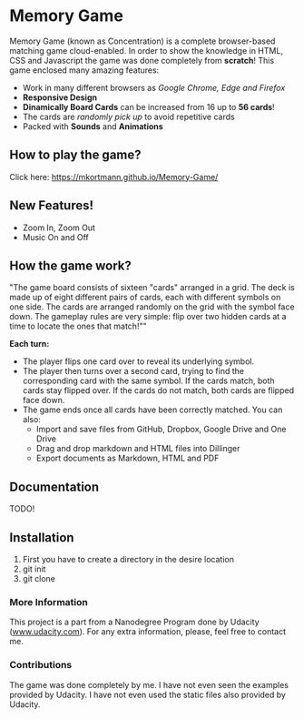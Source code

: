 # Memory Game

Memory Game (known as Concentration) is a complete browser-based matching game cloud-enabled. 
In order to show the knowledge in HTML, CSS and Javascript the game was done completely from **scratch**! 
This game enclosed many amazing features:

  - Work in many different browsers as _Google Chrome, Edge and Firefox_
  - **Responsive Design**
  - **Dinamically Board Cards** can be increased from 16 up to **56 cards**!
  - The cards are _randomly pick up_ to avoid repetitive cards
  - Packed with **Sounds** and **Animations**
  
## How to play the game?

Click here: https://mkortmann.github.io/Memory-Game/

## New Features!

  - Zoom In, Zoom Out
  - Music On and Off

## How the game work?

 "The game board consists of sixteen "cards" arranged in a grid. The deck is made up of eight different pairs of cards, each with different symbols on one side. The cards are arranged randomly on the grid with the symbol face down. The gameplay rules are very simple: flip over two hidden cards at a time to locate the ones that match!""

**Each turn:**

- The player flips one card over to reveal its underlying symbol.
- The player then turns over a second card, trying to find the corresponding card with the same symbol.
If the cards match, both cards stay flipped over.
If the cards do not match, both cards are flipped face down.
- The game ends once all cards have been correctly matched.
You can also:
  - Import and save files from GitHub, Dropbox, Google Drive and One Drive
  - Drag and drop markdown and HTML files into Dillinger
  - Export documents as Markdown, HTML and PDF
## Documentation

TODO!

## Installation

1. First you have to create a directory in the desire location
2. git init
3. git clone <address from git hub> 

### More Information

This project is a part from a Nanodegree Program done by Udacity (www.udacity.com). For any extra information, please, feel free to contact me.

### Contributions

The game was done completely by me. I have not even seen the examples provided by Udacity. I have not even used the static files also provided by Udacity.

